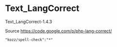 Text_LangCorrect
================

Text_LangCorrect-1.4.3

Source https://code.google.com/p/php-lang-correct/

``` 
"kozz/spell-check":"*" 
```
